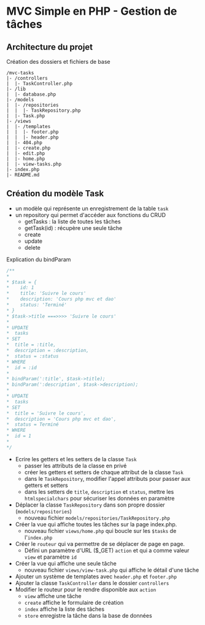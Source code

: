 # MVC Simple en PHP - Gestion de tâches

## Architecture du projet

Création des dossiers et fichiers de base

```
/mvc-tasks
|- /controllers
|  |- TaskController.php 
|- /lib
|  |- database.php
|- /models
|  |- /repositories
|  |  |- TaskRepository.php
|  |- Task.php
|- /views
|  |- /templates
|  |  |- footer.php
|  |  |- header.php
|  |- 404.php
|  |- create.php
|  |- edit.php
|  |- home.php
|  |- view-tasks.php
|- index.php
|- README.md
```

## Création du modèle Task

- un modèle qui représente un enregistrement de la table `task`
- un repository qui permet d'accéder aux fonctions du CRUD
    - getTasks : la liste de toutes les tâches
    - getTask(id) : récupère une seule tâche
    - create
    - update
    - delete


Explication du bindParam
```php
/**
* 
* $task = {
*    id: 1
*    title: 'Suivre le cours'
*    description: 'Cours php mvc et dao'
*    status: 'Terminé'
* }
* $task->title ===>>>> 'Suivre le cours'
* 
* UPDATE 
*  tasks 
* SET 
*  title = :title, 
*  description = :description, 
*  status = :status 
* WHERE 
*  id = :id
* 
* bindParam(':title', $task->title);
* bindParam(':description', $task->description);
* 
* UPDATE 
*  tasks 
* SET 
*  title = 'Suivre le cours', 
*  description = 'Cours php mvc et dao', 
*  status = Terminé
* WHERE 
*  id = 1
* 
*/
```

- Ecrire les getters et les setters de la classe `Task`
   - passer les attributs de la classe en privé
   - créer les getters et setters de chaque attribut de la classe `Task`
   - dans le `TaskRepository`, modifier l'appel attributs pour passer aux getters et setters
   - dans les setters de `title`, `description` et `status`, mettre les `htmlspecialchars` pour sécuriser les données en paramètre
- Déplacer la classe `TaskRepository` dans son propre dossier (`models/repositories`)
   - nouveau fichier `models/repositories/TaskRepository.php`
- Créer la vue qui affiche toutes les tâches sur la page index.php.
   - nouveau fichier `views/home.php` qui boucle sur les `$tasks` de l'`index.php`
- Créer le `routeur` qui va permettre de se déplacer de page en page. 
   - Défini un paramètre d'URL ($_GET) `action` et qui a comme valeur `view` et paramètre `id`
- Créer la vue qui affiche une seule tâche
   - nouveau fichier `views/view-task.php` qui affiche le détail d'une tâche
- Ajouter un système de templates avec `header.php` et `footer.php`
- Ajouter la classe `TaskController` dans le dossier `controllers`
- Modifier le routeur pour le rendre disponible aux `action`
   - `view` affiche une tâche
   - `create` affiche le formulaire de création
   - `index` affiche la liste des tâches
   - `store` enregistre la tâche dans la base de données 
